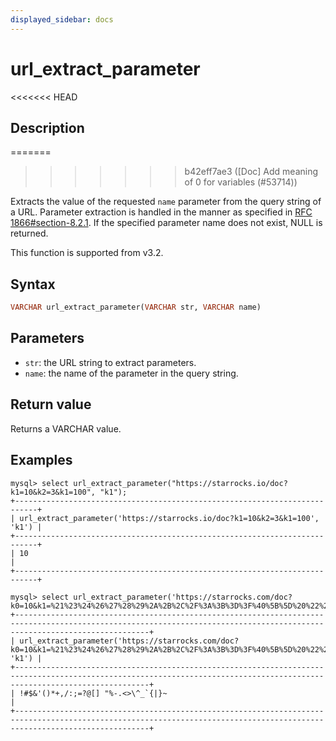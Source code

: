 ```yaml
---
displayed_sidebar: docs
---
```


# url_extract_parameter

<<<<<<< HEAD
## Description
=======

>>>>>>> b42eff7ae3 ([Doc] Add meaning of 0 for variables (#53714))

Extracts the value of the requested `name` parameter from the query string of a URL. Parameter extraction is handled in the manner as specified in [RFC 1866#section-8.2.1](https://datatracker.ietf.org/doc/html/rfc1866.html#section-8.2.1). If the specified parameter name does not exist, NULL is returned.

This function is supported from v3.2.

## Syntax

```haskell
VARCHAR url_extract_parameter(VARCHAR str, VARCHAR name)
```

## Parameters

- `str`: the URL string to extract parameters.
- `name`: the name of the parameter in the query string.

## Return value

Returns a VARCHAR value.

## Examples

```plaintext
mysql> select url_extract_parameter("https://starrocks.io/doc?k1=10&k2=3&k1=100", "k1");
+---------------------------------------------------------------------------+
| url_extract_parameter('https://starrocks.io/doc?k1=10&k2=3&k1=100', 'k1') |
+---------------------------------------------------------------------------+
| 10                                                                        |
+---------------------------------------------------------------------------+

mysql> select url_extract_parameter('https://starrocks.com/doc?k0=10&k1=%21%23%24%26%27%28%29%2A%2B%2C%2F%3A%3B%3D%3F%40%5B%5D%20%22%25%2D%2E%3C%3E%5C%5E%5F%60%7B%7C%7D%7E&k2','k1');
+--------------------------------------------------------------------------------------------------------------------------------------------------------------------------+
| url_extract_parameter('https://starrocks.com/doc?k0=10&k1=%21%23%24%26%27%28%29%2A%2B%2C%2F%3A%3B%3D%3F%40%5B%5D%20%22%25%2D%2E%3C%3E%5C%5E%5F%60%7B%7C%7D%7E&k2', 'k1') |
+--------------------------------------------------------------------------------------------------------------------------------------------------------------------------+
| !#$&'()*+,/:;=?@[] "%-.<>\^_`{|}~                                                                                                                                        |
+--------------------------------------------------------------------------------------------------------------------------------------------------------------------------+
```
